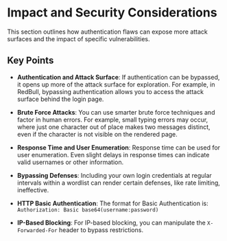 # Impact and Security Considerations

This section outlines how authentication flaws can expose more attack surfaces and the impact of specific vulnerabilities.

## Key Points

- **Authentication and Attack Surface**: If authentication can be bypassed, it opens up more of the attack surface for exploration. For example, in RedBull, bypassing authentication allows you to access the attack surface behind the login page.

- **Brute Force Attacks**: You can use smarter brute force techniques and factor in human errors. For example, small typing errors may occur, where just one character out of place makes two messages distinct, even if the character is not visible on the rendered page.

- **Response Time and User Enumeration**: Response time can be used for user enumeration. Even slight delays in response times can indicate valid usernames or other information.

- **Bypassing Defenses**: Including your own login credentials at regular intervals within a wordlist can render certain defenses, like rate limiting, ineffective.

- **HTTP Basic Authentication**: The format for Basic Authentication is:  
  `Authorization: Basic base64(username:password)`

- **IP-Based Blocking**: For IP-based blocking, you can manipulate the `X-Forwarded-For` header to bypass restrictions.
